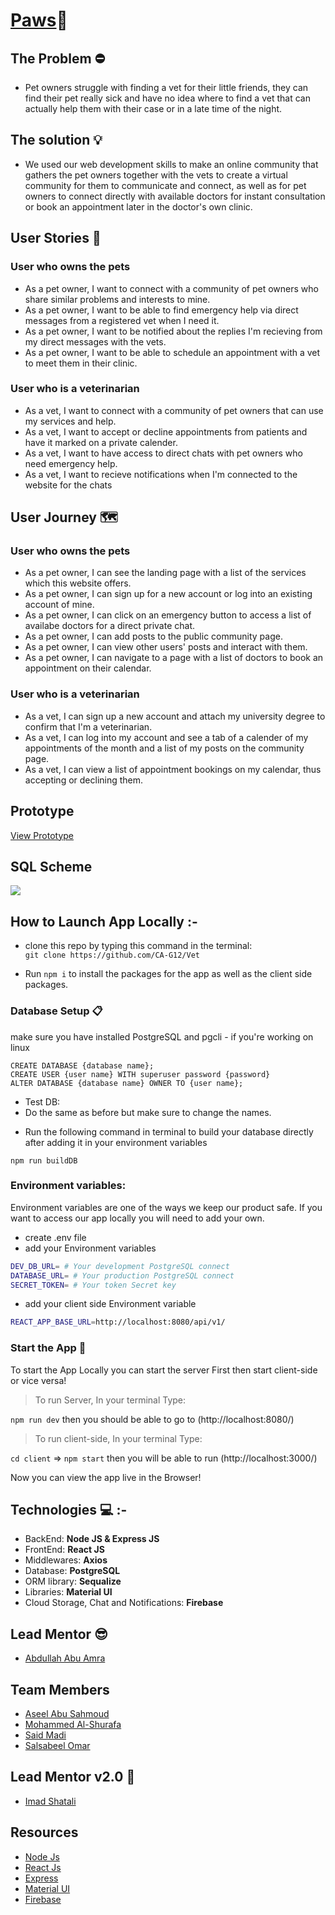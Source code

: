 # [Paws](https://vet.onrender.com/)🐾 
## **The Problem** :no_entry: 
- Pet owners struggle with finding a vet for their little friends, they can find their pet really sick and have no idea where to find a vet that can actually help them with their case or in a late time of the night.

## **The solution** :bulb: 
- We used our web development skills to make an online community that gathers the pet owners together with the vets to create a virtual community for them to communicate and connect, as well as for pet owners to connect directly with available doctors for instant consultation or book an appointment later in the doctor's own clinic.

## **User Stories**  :book: 
### User who owns the pets
- As a pet owner, I want to connect with a community of pet owners who share similar problems and interests to mine.
- As a pet owner, I want to be able to find emergency help via direct messages from a registered vet when I need it.
- As a pet owner, I want to be notified about the replies I'm recieving from my direct messages with the vets.
- As a pet owner, I want to be able to schedule an appointment with a vet to meet them in their clinic.

### User who is a veterinarian
- As a vet, I want to connect with a community of pet owners that can use my services and help.
- As a vet, I want to accept or decline appointments from patients and have it marked on a private calender.
- As a vet, I want to have access to direct chats with pet owners who need emergency help.
- As a vet, I want to recieve notifications when I'm connected to the website for the chats

## **User Journey** :world_map: 
 ### User who owns the pets
 - As a pet owner, I can see the landing page with a list of the services which this website offers.
 - As a pet owner, I can sign up for a new account or log into an existing account of mine.
 - As a pet owner, I can click on an emergency button to access a list of availabe doctors for a direct private chat.
 - As a pet owner, I can add posts to the public community page.
 - As a pet owner, I can view other users' posts and interact with them.
 - As a pet owner, I can navigate to a page with a list of doctors to book an appointment on their calendar.

### User who is a veterinarian
- As a vet, I can sign up a new account and attach my university degree to confirm that I'm a veterinarian.
- As a vet, I can log into my account and see a tab of a calender of my appointments of the month and a list of my posts on the community page.
- As a vet, I can view a list of appointment bookings on my calendar, thus accepting or declining them.

## **Prototype**

[View Prototype](https://www.figma.com/file/cmar5SGeAkMPqUGBZs7MVT/Untitled?node-id=0%3A1)
## **SQL Scheme**
![](https://i.imgur.com/qaGa4bJ.png)


## **How to Launch App Locally** :-

*  clone this repo by typing this command in the terminal:  
`git clone https://github.com/CA-G12/Vet`

*  Run `npm i` to install the packages for the app as well as the client side packages.



### Database Setup  :clipboard:

make sure you have installed PostgreSQL and pgcli - if you're working on linux

```sql=
CREATE DATABASE {database name};
CREATE USER {user name} WITH superuser password {password}
ALTER DATABASE {database name} OWNER TO {user name};
```
- Test DB:
- Do the same as before but make sure to change the names.

* Run the following command in terminal to build your database directly after adding it in your environment variables

`npm run buildDB`


### **Environment variables:**
Environment variables are one of the ways we keep our product safe. If you want to access our app locally you will need to add your own.
- create .env file
- add your Environment variables
```sh
DEV_DB_URL= # Your development PostgreSQL connect
DATABASE_URL= # Your production PostgreSQL connect
SECRET_TOKEN= # Your token Secret key
```
- add your client side Environment variable
```sh 
REACT_APP_BASE_URL=http://localhost:8080/api/v1/
```

### Start the App :electric_plug:

To start the App Locally you can start the server First then start client-side or vice versa!
> To run Server, In your terminal Type: 

`npm run dev` 
then you should be able to go to (http://localhost:8080/) 
> To run client-side, In your terminal Type:    

`cd client` => `npm start` 
    then you will be able to run (http://localhost:3000/) 

Now you can view the app live in the Browser!

## **Technologies** :computer: :-

- BackEnd: **Node JS & Express JS**
- FrontEnd: **React JS**
- Middlewares: **Axios**
- Database: **PostgreSQL**
- ORM library: **Sequalize**
- Libraries: **Material UI**
- Cloud Storage, Chat and Notifications: **Firebase**

## **Lead Mentor** :sunglasses:

- [Abdullah Abu Amra](https://github.com/aaamra)

## **Team Members** 

- [Aseel Abu Sahmoud](https://github.com/AseelL)
- [Mohammed Al-Shurafa](https://github.com/mohmmed23)
- [Said Madi](https://github.com/Saeed99Madi)
- [Salsabeel Omar](https://github.com/salsabeelomar)
## **Lead Mentor v2.0** 👥
- [Imad Shatali](https://github.com/Amoodaa)
## **Resources** 

- [Node Js](https://nodejs.org/en/)
- [React Js](https://reactjs.org/)
- [Express](http://expressjs.com/)
- [Material UI](https://mui.com/)
- [Firebase](https://firebase.google.com/)

